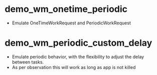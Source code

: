 
# demo_wm_onetime_periodic

- Emulate OneTimeWorkRequest and PeriodicWorkRequest

# demo_wm_periodic_custom_delay

-  Emulate periodic behavior, with the flexibility to adjust the delay between tasks.
- As per observation this will work as long as app is not killed